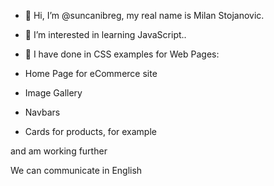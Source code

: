 - 👋 Hi, I’m @suncanibreg, my real name is  Milan Stojanovic.
- 👀 I’m interested in learning JavaScript..
- 🌱 I have done in CSS examples for Web Pages:

- Home Page for eCommerce site
- Image Gallery
- Navbars
- Cards for products, for example

and am working further

We can communicate in English

